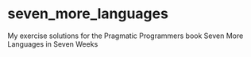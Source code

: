 # seven_more_languages
My exercise solutions for the Pragmatic Programmers book Seven More Languages in Seven Weeks
